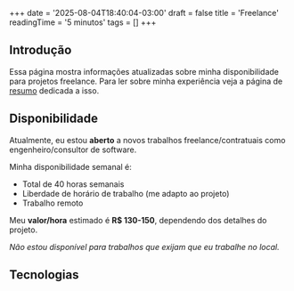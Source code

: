 +++
date = '2025-08-04T18:40:04-03:00'
draft = false
title = 'Freelance'
readingTime = '5 minutos'
tags = []
+++

## Introdução

Essa página mostra informações atualizadas sobre minha disponibilidade para projetos freelance. 
Para ler sobre minha experiência veja a página de [resumo](/experiencias) dedicada a isso.


## Disponibilidade
Atualmente, eu estou **aberto** a novos trabalhos freelance/contratuais como engenheiro/consultor de software.

Minha disponibilidade semanal é:
 - Total de 40 horas semanais
 - Liberdade de horário de trabalho (me adapto ao projeto)
 - Trabalho remoto

Meu **valor/hora** estimado é **R$ 130-150**, dependendo dos detalhes do projeto.

*Não estou disponível para trabalhos que exijam que eu trabalhe no local.*



## Tecnologias

